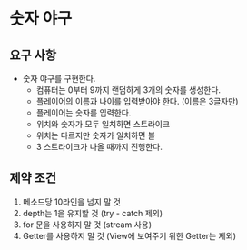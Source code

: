 # 숫자 야구

## 요구 사항
- 숫자 야구를 구현한다.
  - 컴퓨터는 0부터 9까지 랜덤하게 3개의 숫자를 생성한다.
  - 플레이어의 이름과 나이를 입력받아야 한다. (이름은 3글자만)
  - 플레이어는 숫자를 입력한다.  
  - 위치와 숫자가 모두 일치하면 스트라이크  
  - 위치는 다르지만 숫자가 일치하면 볼
  - 3 스트라이크가 나올 때까지 진행한다.

## 제약 조건
1. 메소드당 10라인을 넘지 말 것
2. depth는 1을 유지할 것 (try - catch 제외)
3. for 문을 사용하지 말 것 (stream 사용)
4. Getter를 사용하지 말 것 (View에 보여주기 위한 Getter는 제외)